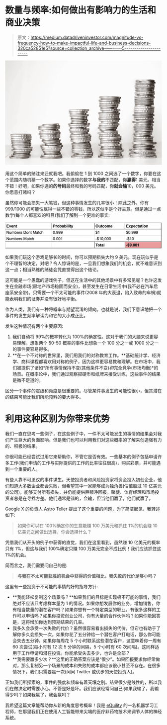 # 数量与频率:如何做出有影响力的生活和商业决策

> 原文：<https://medium.datadriveninvestor.com/magnitude-vs-frequency-how-to-make-impactful-life-and-business-decisions-320ca52851e5?source=collection_archive---------5----------------------->

![](img/27b089ab1628f8815f139ae18297f088.png)

用这个简单的赌注来迁就我吧。我偷偷在 1 到 1000 之间选了一个数字，你要在这个范围内随机猜一个数字。如果你选择的数字**与我的**不匹配，你**赢得**1 美元。相当不错！好吧，如果你选的**的号码**最终和我的号码匹配，你**就会输**10，000 美元。你愿意打赌吗？

虽然你可能会损失一大笔钱，但这种事情发生的几率很小！除此之外，你有 999/1000 的可能性赢得一些不错的零钱，所以这似乎是个好主意。但是通过一点数学(每个人都喜欢的科目)我们了解到一个更难的事实:

![](img/d1ee3a02e9e00bfe9cb9e2d6641f2077.png)

如果我们玩这个游戏足够长的时间，你可以预期损失大约 9 美元。现在玩似乎是个不理智的决定，对吧？令人惊讶的是，一旦我们想象我们的机会，就不难意识到这一点；相当熟练的赌徒会凭直觉得出这个结论。

这可能是一个愚蠢的游戏例子，但这在生活中的其他场景中有多常见呢？也许这发生在金融市场(房地产市场稳固而安全)，甚至发生在日常生活中(我不必在汽车后座系安全带)。只需要一个不太可能的事件(2008 年的大衰退，陷入致命的车祸)就能表明我们的证券并没有很好地平衡。

作为人类，我们有一种将概率与期望混淆的倾向。也就是说，我们下意识地把一个事件的发生频率解读为和它的大小成正比。

发生这种情况有两个主要原因:

1.  我们自动将 99%的概率转化为 100%的确定性。这对于我们的大脑来说更容易理解。想象两个 50-50 概率的事件比想象一个 100 分之一或 1000 分之一的事件要容易得多。
2.  **在一个不对称的世界里，我们用我们的对称教育工作。**基础统计学、经济学、商科课程都喜欢用对称的例子，因为这样更容易教和理解。在市场中，我们被提供了诸如*所有事情保持不变(其他条件不变)*和*完全竞争(市场均衡)*的场景。在概率论中，我们通过观察掷硬币和纸牌来接受训练，这些事件的结果是微不足道的。

区分一个事件的震级和频度是很重要的。尽管某件事发生的可能性很小，但其潜在的结果可能比我们所能预料的要大得多。

# 利用这种区别为你带来优势

我们一直在思考一些例子，在这些例子中，一件不太可能发生的事情的结果会对我们产生巨大的负面影响。但是我们也可以利用我们对这些概率的了解来创造强有力的、积极的结果。

你很可能已经尝试过用它来帮助你，不管它是否有效。一些基本的例子包括申请许多工作(我们申请的工作与实际提供的工作的比率往往很高)，购买彩票，并可能遇到一个重要的人。

有些人靠不可思议的事件谋生。天使投资者和风险投资家将资金投入初创企业，他们知道大多数企业都会失败，但希望其中一家能够成为独角兽(估值超过 10 亿美元的公司)，能够支付所有损失，并仍能提供巨额净回报。赌徒、体育经理和市场投资者总是在寻找方差。他们通常是错的，会输，但当他们赢了，他们就赢了。

Google X 的负责人 Astro Teller 提出了这个重要的问题，为了简洁起见，我转述如下:

> 如果你可以在 100%确定你的生意能赚 100 万美元和抓住 1%的机会赚 10 亿美元之间做出选择，你会选择什么？

凭借我们从开头的例子中获得的直觉，我们在这里看到，虽然赚 10 亿美元的概率只有 1%，但这与我们 100%确定只赚 100 万美元完全不成比例！我们应该抓住这 1%的机会。

简而言之，我们需要问自己的是:

> **与我在不太可能获胜的机会中获得的价值相比，我失败的代价足够小吗？**

这里有一些投资于不可能的事情的好的指导方针:

*   **我能轻松复制这个场景吗？**如果我们的目标是实现极不可能的事情，我们绝对不应该只考虑样本量为 1 的情况。如果你想发展你的业务，增加销售，你有相当数量的潜在客户吗？如果你想有一个特定类型的职业，有很多这样的工作可以申请吗？如果你投资创业公司，你有大量的合作伙伴吗？如果你能回答是，这将增加你达到预期结果的几率。
*   我多久会承受一次失败的代价？虽然很容易看出损失的代价，但它也有助于了解你多久会损失一次。如果你花了五分钟给一个潜在客户打电话，那么你可能会失去五分钟。如果你每周花 5 个小时联系这些潜在客户，这意味着你一周有 60 次尝试(每小时有 12 次 5 分钟的间隔，5 个小时有 60 次间隔)。这同样适用于工作申请和潜在投资。你能承受失去多少，也许是全部？
*   **我需要赢多少次？**这里的正确答案应该是“很少”。如果回报要求你经常做对，那么复制另一个场景的成本和失败的成本都应该很小甚至不存在。在很多情况下，我们只需要赢一次(问问 Twitter 或优步的天使投资人)。

正如我们所探索的，事件的强度和频率有着天壤之别。结果很少是线性的，所以我们在做决定时需要小心，不管是好是坏。我们应该经常问自己:如果我输了，我输得少吗？如果我赢了，我会赢吗？

我希望这篇文章能帮助你从新的角度思考概率！我是 [eQuility](https://equility.net/) 的一名机器学习工程师，在那里我们正在使用人工智能带来尖端的医疗非药物技术来调节人体的神经系统。